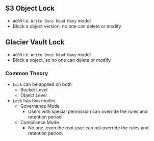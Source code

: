 ## S3 Object Lock

- `WORM` i.e. `Write Once Read Many` model
- Block a object version, no one can delete or modify

## Glacier Vault Lock

- `WORM` i.e. `Write Once Read Many` model
- Block a object, so no one can delete or modify

### Common Theory

- `Lock` can be applied on both
  - Bucket Level
  - Object Level
- `Lock` has two modes
  - Governance Mode
    - Users with special permission can override the rules and retention period
  - Compliance Mode
    - No one, even the root user can not override the rules and retention period.
